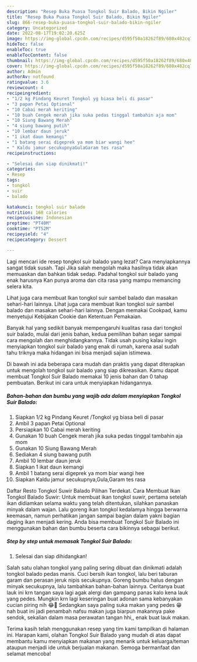 ```yaml
---
description: "Resep Buka Puasa Tongkol Suir Balado, Bikin Ngiler"
title: "Resep Buka Puasa Tongkol Suir Balado, Bikin Ngiler"
slug: 866-resep-buka-puasa-tongkol-suir-balado-bikin-ngiler
category: Uncategorized
date: 2022-08-17T19:02:20.625Z
image: https://img-global.cpcdn.com/recipes/d595f50a18262f89/680x482cq70/tongkol-suir-balado-foto-resep-utama.jpg
hideToc: false
enableToc: true
enableTocContent: false
thumbnail: https://img-global.cpcdn.com/recipes/d595f50a18262f89/680x482cq70/tongkol-suir-balado-foto-resep-utama.jpg
cover: https://img-global.cpcdn.com/recipes/d595f50a18262f89/680x482cq70/tongkol-suir-balado-foto-resep-utama.jpg
author: Admin
authorAv: notfound
ratingvalue: 3.6
reviewcount: 4
recipeingredient:
- "1/2 kg Pindang Keuret Tongkol yg biasa beli di pasar"
- "3 papan Petai Optional"
- "10 Cabai merah keriting"
- "10 buah Cengek merah jika suka pedas tinggal tambahin aja mom"
- "10 Siung Bawang Merah"
- "4 siung bawang putih"
- "10 lembar daun jeruk"
- "1 ikat daun kemangi"
- "1 batang serai digeprek ya mom biar wangi hee"
- " Kaldu jamur secukupnyaGulaGaram tes rasa"
recipeinstructions:

- "Selesai dan siap dinikmati!"
categories:
- Resep
tags:
- tongkol
- suir
- balado

katakunci: tongkol suir balado 
nutrition: 168 calories
recipecuisine: Indonesian
preptime: "PT40M"
cooktime: "PT52M"
recipeyield: "4"
recipecategory: Dessert

---
```



Lagi mencari ide resep tongkol suir balado yang lezat? Cara menyiapkannya sangat tidak susah. Tapi Jika salah mengolah maka hasilnya tidak akan memuaskan dan bahkan tidak sedap. Padahal tongkol suir balado yang enak harusnya Kan punya aroma dan cita rasa yang mampu memancing selera kita.


Lihat juga cara membuat Ikan tongkol suir sambel balado dan masakan sehari-hari lainnya. Lihat juga cara membuat Ikan tongkol suir sambel balado dan masakan sehari-hari lainnya. Dengan memakai Cookpad, kamu menyetujui Kebijakan Cookie dan Ketentuan Pemakaian.

Banyak hal yang sedikit banyak mempengaruhi kualitas rasa dari tongkol suir balado, mulai dari jenis bahan, kedua pemilihan bahan segar sampai cara mengolah dan menghidangkannya. Tidak usah pusing kalau ingin menyiapkan tongkol suir balado yang enak di rumah, karena asal sudah tahu triknya maka hidangan ini bisa menjadi sajian istimewa.


Di bawah ini ada beberapa cara mudah dan praktis yang dapat diterapkan untuk mengolah tongkol suir balado yang siap dikreasikan. Kamu dapat membuat Tongkol Suir Balado memakai 10 jenis bahan dan 0 tahap pembuatan. Berikut ini cara untuk menyiapkan hidangannya.

<!--inarticleads1-->

##### Bahan-bahan dan bumbu yang wajib ada dalam menyiapkan Tongkol Suir Balado:

1. Siapkan 1/2 kg Pindang Keuret /Tongkol yg biasa beli di pasar
1. Ambil 3 papan Petai Optional
1. Persiapkan 10 Cabai merah keriting
1. Gunakan 10 buah Cengek merah jika suka pedas tinggal tambahin aja mom
1. Gunakan 10 Siung Bawang Merah
1. Sediakan 4 siung bawang putih
1. Ambil 10 lembar daun jeruk
1. Siapkan 1 ikat daun kemangi
1. Ambil 1 batang serai digeprek ya mom biar wangi hee
1. Siapkan  Kaldu jamur secukupnya,Gula,Garam tes rasa


Daftar Resto Tongkol Suwir Balado Pilihan Terdekat. Cara Membuat Ikan Tongkol Balado Suwir: Untuk membuat ikan tongkol suwir, pertama setelah ikan didiamkan selama waktu yang telah ditentukan, silahkan panaskan minyak dalam wajan. Lalu goreng ikan tongkol kedalamya hingga berwarna keemasan, namun perhatikan jangan sampai bagian dalam yakni bagian daging ikan menjadi kering. Anda bisa membuat Tongkol Suir Balado ini menggunakan bahan dan bumbu beserta cara bikinnya sebagai berikut. 

<!--inarticleads2-->

##### Step by step untuk memasak Tongkol Suir Balado:


1. Selesai dan siap dihidangkan!

Salah satu olahan tongkol yang paling sering dibuat dan dinikmati adalah tongkol balado pedas manis. Cuci bersih ikan tongkol, lalu beri taburan garam dan perasan jeruk nipis secukupnya. Goreng bumbu halus dengan minyak secukupnya, lalu tambahkan bahan-bahan lainnya. Ceritanya buat lauk ini krn tangan saya lagi agak alergi dan gampang panas kalo kena lauk yang pedes. Mungkin krn lagi keseringan buat adonan sama kebanyakan cucian piring nih 😂🤭 Sedangkan saya paling suka makan yang pedes 😁 nah buat ini jadi penambah nafsu makan juga biarpun makannya pake sendok, sekalian dalam masa perawatan tangan hhi,, enak buat lauk makan. 

Terima kasih telah menggunakan resep yang tim kami tampilkan di halaman ini. Harapan kami, olahan Tongkol Suir Balado yang mudah di atas dapat membantu kamu menyiapkan makanan yang menarik untuk keluarga/teman ataupun menjadi ide untuk berjualan makanan. Semoga bermanfaat dan selamat mencoba!
